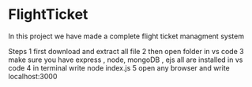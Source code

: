 # FlightTicket
In this project we have made a complete flight ticket managment system

Steps
1  first download and extract all file
2  then open folder in vs code
3  make sure you have express , node, mongoDB , ejs all are installed in vs code
4  in terminal write node index.js
5  open any browser and write localhost:3000

